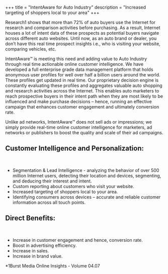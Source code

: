 +++
title = "IntentAware for Auto Industry"
description = "Increased targeting of shoppers local to your area"
+++
<p>Research1 shows that more than 72% of auto buyers use the Internet for research and comparison activities before purchasing. As a result, Internet houses a lot of intent data of these prospects as potential buyers navigate across different auto websites. Until now, as an auto brand or dealer, you don’t have this real time prospect insights i.e., who is visiting your website, comparing vehicles, etc.</p>
<p>
IntentAware™ is meeting this need and adding value to Auto Industry through real time actionable online customer intelligence. We have developed a full enterprise grade data management platform that holds anonymous user profiles for well over half a billion users around the world. These profiles get updated in real time. Our proprietary decision engine is constantly evaluating these profiles and aggregates valuable auto shopping and research activities across the Internet. This enables auto marketers to reach prospective buyers in their intent path when they are most likely to be influenced and make purchase decisions – hence, running an effective campaign that enhances customer engagement and ultimately conversion rate.
</p>
Unlike ad networks, IntentAware™ does not sell ads or impressions; we simply provide real-time online customer intelligence for marketers, ad networks or publishers to boost the quality and scale of their ad campaigns.
<br>

##  Customer Intelligence and Personalization:
<br>

* Segmentation & Lead Intelligence - analyzing the behavior of over 500 million Internet users, detecting their location and devices, segmenting, and deducing their interest and intent.
* Custom reporting about customers who visit your website.
* Increased targeting of shoppers local to your area.
* Identifying consumers across devices – accurate and reliable customer information across all touch points.

##  Direct Benefits:
<br>

* Increase in customer engagement and hence, conversion rate.
* Boost in advertising efficiency.
* Increase in sales.
* Increase in brand value.

*1Burst Media Online Insights - Volume 04.07
